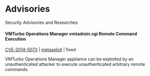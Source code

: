 Advisories
==========

Security Advisories and Researches


#### VMTurbo Operations Manager vmtadmin.cgi Remote Command Execution
[CVE-2014-5073](http://www.cve.mitre.org/cgi-bin/cvename.cgi?name=CVE-2014-5073) | [metasploit](https://github.com/epinna/advisories/blob/master/CVE-2014-5073/vmturbo_vmtadmin_exec_noauth.rb) | fixed

VMTurbo Operations Manager appliance can be exploited by an unauthenticated attacker to execute unauthenticated arbitrary remote commands.
